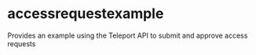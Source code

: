 # accessrequestexample
Provides an example using the Teleport API to submit and approve access requests
